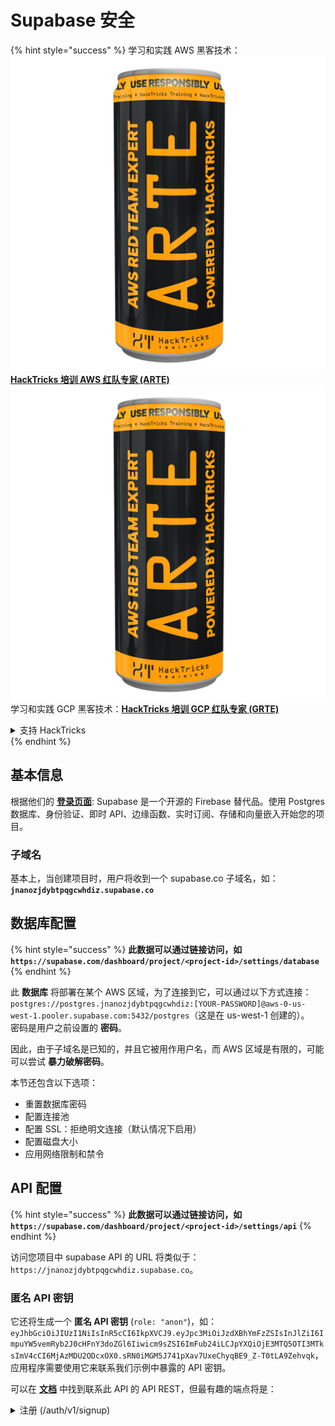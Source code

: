 # Supabase 安全

{% hint style="success" %}
学习和实践 AWS 黑客技术：<img src="../.gitbook/assets/image (1) (1) (1).png" alt="" data-size="line">[**HackTricks 培训 AWS 红队专家 (ARTE)**](https://training.hacktricks.xyz/courses/arte)<img src="../.gitbook/assets/image (1) (1) (1).png" alt="" data-size="line">\
学习和实践 GCP 黑客技术：<img src="../.gitbook/assets/image (2).png" alt="" data-size="line">[**HackTricks 培训 GCP 红队专家 (GRTE)**<img src="../.gitbook/assets/image (2).png" alt="" data-size="line">](https://training.hacktricks.xyz/courses/grte)

<details>

<summary>支持 HackTricks</summary>

* 查看 [**订阅计划**](https://github.com/sponsors/carlospolop)!
* **加入** 💬 [**Discord 群组**](https://discord.gg/hRep4RUj7f) 或 [**Telegram 群组**](https://t.me/peass) 或 **关注** 我们的 **Twitter** 🐦 [**@hacktricks\_live**](https://twitter.com/hacktricks_live)**.**
* **通过向** [**HackTricks**](https://github.com/carlospolop/hacktricks) 和 [**HackTricks Cloud**](https://github.com/carlospolop/hacktricks-cloud) GitHub 仓库提交 PR 分享黑客技巧。

</details>
{% endhint %}

## 基本信息

根据他们的 [**登录页面**](https://supabase.com/): Supabase 是一个开源的 Firebase 替代品。使用 Postgres 数据库、身份验证、即时 API、边缘函数、实时订阅、存储和向量嵌入开始您的项目。

### 子域名

基本上，当创建项目时，用户将收到一个 supabase.co 子域名，如：**`jnanozjdybtpqgcwhdiz.supabase.co`**

## **数据库配置**

{% hint style="success" %}
**此数据可以通过链接访问，如 `https://supabase.com/dashboard/project/<project-id>/settings/database`**
{% endhint %}

此 **数据库** 将部署在某个 AWS 区域，为了连接到它，可以通过以下方式连接：`postgres://postgres.jnanozjdybtpqgcwhdiz:[YOUR-PASSWORD]@aws-0-us-west-1.pooler.supabase.com:5432/postgres`（这是在 us-west-1 创建的）。\
密码是用户之前设置的 **密码**。

因此，由于子域名是已知的，并且它被用作用户名，而 AWS 区域是有限的，可能可以尝试 **暴力破解密码**。

本节还包含以下选项：

* 重置数据库密码
* 配置连接池
* 配置 SSL：拒绝明文连接（默认情况下启用）
* 配置磁盘大小
* 应用网络限制和禁令

## API 配置

{% hint style="success" %}
**此数据可以通过链接访问，如 `https://supabase.com/dashboard/project/<project-id>/settings/api`**
{% endhint %}

访问您项目中 supabase API 的 URL 将类似于：`https://jnanozjdybtpqgcwhdiz.supabase.co`。

### 匿名 API 密钥

它还将生成一个 **匿名 API 密钥** (`role: "anon"`)，如：`eyJhbGciOiJIUzI1NiIsInR5cCI6IkpXVCJ9.eyJpc3MiOiJzdXBhYmFzZSIsInJlZiI6ImpuYW5vemRyb2J0cHFnY3doZGl6Iiwicm9sZSI6ImFub24iLCJpYXQiOjE3MTQ5OTI3MTksImV4cCI6MjAzMDU2ODcxOX0.sRN0iMGM5J741pXav7UxeChyqBE9_Z-T0tLA9Zehvqk`，应用程序需要使用它来联系我们示例中暴露的 API 密钥。

可以在 [**文档**](https://supabase.com/docs/reference/self-hosting-auth/returns-the-configuration-settings-for-the-gotrue-server) 中找到联系此 API 的 API REST，但最有趣的端点将是：

<details>

<summary>注册 (/auth/v1/signup)</summary>
```
POST /auth/v1/signup HTTP/2
Host: id.io.net
Content-Length: 90
X-Client-Info: supabase-js-web/2.39.2
Sec-Ch-Ua: "Not-A.Brand";v="99", "Chromium";v="124"
Sec-Ch-Ua-Mobile: ?0
Authorization: Bearer eyJhbGciOiJIUzI1NiIsInR5cCI6IkpXVCJ9.eyJpc3MiOiJzdXBhYmFzZSIsInJlZiI6ImpuYW5vemRyb2J0cHFnY3doZGl6Iiwicm9sZSI6ImFub24iLCJpYXQiOjE3MTQ5OTI3MTksImV4cCI6MjAzMDU2ODcxOX0.sRN0iMGM5J741pXav7UxeChyqBE9_Z-T0tLA9Zehvqk
User-Agent: Mozilla/5.0 (Windows NT 10.0; Win64; x64) AppleWebKit/537.36 (KHTML, like Gecko) Chrome/124.0.6367.60 Safari/537.36
Content-Type: application/json;charset=UTF-8
Apikey: eyJhbGciOiJIUzI1NiIsInR5cCI6IkpXVCJ9.eyJpc3MiOiJzdXBhYmFzZSIsInJlZiI6ImpuYW5vemRyb2J0cHFnY3doZGl6Iiwicm9sZSI6ImFub24iLCJpYXQiOjE3MTQ5OTI3MTksImV4cCI6MjAzMDU2ODcxOX0.sRN0iMGM5J741pXav7UxeChyqBE9_Z-T0tLA9Zehvqk
Sec-Ch-Ua-Platform: "macOS"
Accept: */*
Origin: https://cloud.io.net
Sec-Fetch-Site: same-site
Sec-Fetch-Mode: cors
Sec-Fetch-Dest: empty
Referer: https://cloud.io.net/
Accept-Encoding: gzip, deflate, br
Accept-Language: en-GB,en-US;q=0.9,en;q=0.8
Priority: u=1, i

{"email":"test@exmaple.com","password":"SomeCOmplexPwd239."}
```
</details>

<details>

<summary>登录 (/auth/v1/token?grant_type=password)</summary>
```
POST /auth/v1/token?grant_type=password HTTP/2
Host: hypzbtgspjkludjcnjxl.supabase.co
Content-Length: 80
X-Client-Info: supabase-js-web/2.39.2
Sec-Ch-Ua: "Not-A.Brand";v="99", "Chromium";v="124"
Sec-Ch-Ua-Mobile: ?0
Authorization: Bearer eyJhbGciOiJIUzI1NiIsInR5cCI6IkpXVCJ9.eyJpc3MiOiJzdXBhYmFzZSIsInJlZiI6ImpuYW5vemRyb2J0cHFnY3doZGl6Iiwicm9sZSI6ImFub24iLCJpYXQiOjE3MTQ5OTI3MTksImV4cCI6MjAzMDU2ODcxOX0.sRN0iMGM5J741pXav7UxeChyqBE9_Z-T0tLA9Zehvqk
User-Agent: Mozilla/5.0 (Windows NT 10.0; Win64; x64) AppleWebKit/537.36 (KHTML, like Gecko) Chrome/124.0.6367.60 Safari/537.36
Content-Type: application/json;charset=UTF-8
Apikey: eyJhbGciOiJIUzI1NiIsInR5cCI6IkpXVCJ9.eyJpc3MiOiJzdXBhYmFzZSIsInJlZiI6ImpuYW5vemRyb2J0cHFnY3doZGl6Iiwicm9sZSI6ImFub24iLCJpYXQiOjE3MTQ5OTI3MTksImV4cCI6MjAzMDU2ODcxOX0.sRN0iMGM5J741pXav7UxeChyqBE9_Z-T0tLA9Zehvqk
Sec-Ch-Ua-Platform: "macOS"
Accept: */*
Origin: https://cloud.io.net
Sec-Fetch-Site: same-site
Sec-Fetch-Mode: cors
Sec-Fetch-Dest: empty
Referer: https://cloud.io.net/
Accept-Encoding: gzip, deflate, br
Accept-Language: en-GB,en-US;q=0.9,en;q=0.8
Priority: u=1, i

{"email":"test@exmaple.com","password":"SomeCOmplexPwd239."}
```
</details>

所以，每当你发现一个客户使用 supabase 和他们被授予的子域名时（公司可能有一个 CNAME 指向他们的 supabase 子域名），你可以尝试 **使用 supabase API 创建一个新账户**。

### secret / service\_role api keys

一个秘密 API 密钥也会生成 **`role: "service_role"`**。这个 API 密钥应该是秘密的，因为它能够绕过 **行级安全性**。

API 密钥看起来像这样：`eyJhbGciOiJIUzI1NiIsInR5cCI6IkpXVCJ9.eyJpc3MiOiJzdXBhYmFzZSIsInJlZiI6ImpuYW5vemRyb2J0cHFnY3doZGl6Iiwicm9sZSI6InNlcnZpY2Vfcm9sZSIsImlhdCI6MTcxNDk5MjcxOSwiZXhwIjoyMDMwNTY4NzE5fQ.0a8fHGp3N_GiPq0y0dwfs06ywd-zhTwsm486Tha7354`

### JWT Secret

一个 **JWT Secret** 也会被生成，以便应用程序可以 **创建和签名自定义 JWT 令牌**。

## 认证

### 注册

{% hint style="success" %}
默认情况下，supabase 将允许 **新用户在你的项目中创建账户**，通过使用之前提到的 API 端点。
{% endhint %}

然而，这些新账户默认情况下 **需要验证他们的电子邮件地址** 才能登录账户。可以启用 **“允许匿名登录”** 以允许人们在不验证电子邮件地址的情况下登录。这可能会授予对 **意外数据** 的访问（他们获得角色 `public` 和 `authenticated`）。\
这是一个非常糟糕的主意，因为 supabase 按活跃用户收费，因此人们可以创建用户并登录，而 supabase 将为这些用户收费：

<figure><img src="../.gitbook/assets/image (1) (1) (1) (1) (1).png" alt=""><figcaption></figcaption></figure>

### 密码和会话

可以指示最小密码长度（默认情况下），要求（默认情况下没有）并禁止使用泄露的密码。\
建议 **提高要求，因为默认的要求很弱**。

* 用户会话：可以配置用户会话的工作方式（超时，每个用户 1 个会话...）
* 机器人和滥用保护：可以启用验证码。

### SMTP 设置

可以设置 SMTP 以发送电子邮件。

### 高级设置

* 设置访问令牌的过期时间（默认 3600）
* 设置检测和撤销可能被泄露的刷新令牌和超时
* MFA：指示每个用户可以同时注册多少个 MFA 因子（默认 10）
* 最大直接数据库连接：用于身份验证的最大连接数（默认 10）
* 最大请求持续时间：身份验证请求允许持续的最大时间（默认 10 秒）

## 存储

{% hint style="success" %}
Supabase 允许 **存储文件** 并通过 URL 使其可访问（它使用 S3 存储桶）。
{% endhint %}

* 设置上传文件大小限制（默认 50MB）
* S3 连接通过如下 URL 提供：`https://jnanozjdybtpqgcwhdiz.supabase.co/storage/v1/s3`
* 可以 **请求 S3 访问密钥**，由 `access key ID`（例如 `a37d96544d82ba90057e0e06131d0a7b`）和 `secret access key`（例如 `58420818223133077c2cec6712a4f909aec93b4daeedae205aa8e30d5a860628`）组成

## 边缘函数

可以在 supabase 中 **存储秘密**，这些秘密将 **通过边缘函数访问**（可以从网页创建和删除，但无法直接访问其值）。

{% hint style="success" %}
学习和实践 AWS 黑客攻击：<img src="../.gitbook/assets/image (1) (1) (1).png" alt="" data-size="line">[**HackTricks 培训 AWS 红队专家 (ARTE)**](https://training.hacktricks.xyz/courses/arte)<img src="../.gitbook/assets/image (1) (1) (1).png" alt="" data-size="line">\
学习和实践 GCP 黑客攻击： <img src="../.gitbook/assets/image (2).png" alt="" data-size="line">[**HackTricks 培训 GCP 红队专家 (GRTE)**<img src="../.gitbook/assets/image (2).png" alt="" data-size="line">](https://training.hacktricks.xyz/courses/grte)

<details>

<summary>支持 HackTricks</summary>

* 查看 [**订阅计划**](https://github.com/sponsors/carlospolop)!
* **加入** 💬 [**Discord 群组**](https://discord.gg/hRep4RUj7f) 或 [**电报群组**](https://t.me/peass) 或 **关注** 我们的 **Twitter** 🐦 [**@hacktricks\_live**](https://twitter.com/hacktricks_live)**.**
* **通过向** [**HackTricks**](https://github.com/carlospolop/hacktricks) 和 [**HackTricks Cloud**](https://github.com/carlospolop/hacktricks-cloud) github 仓库提交 PR 来分享黑客技巧。

</details>
{% endhint %}
